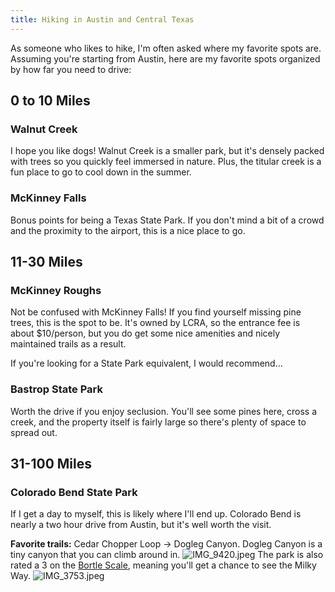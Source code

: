 ```yaml
---
title: Hiking in Austin and Central Texas
---
```


As someone who likes to hike, I'm often asked where my favorite spots are. Assuming you're starting from Austin, here are my favorite spots organized by how far you need to drive:

## 0 to 10 Miles

### Walnut Creek

I hope you like dogs! Walnut Creek is a smaller park, but it's densely packed with trees so you quickly feel immersed in nature. Plus, the titular creek is a fun place to go to cool down in the summer.

### McKinney Falls

Bonus points for being a Texas State Park. If you don't mind a bit of a crowd and the proximity to the airport, this is a nice place to go.

## 11-30 Miles

### McKinney Roughs

Not be confused with McKinney Falls! If you find yourself missing pine trees, this is the spot to be. It's owned by LCRA, so the entrance fee is about $10/person, but you do get some nice amenities and nicely maintained trails as a result.

If you're looking for a State Park equivalent, I would recommend...

### Bastrop State Park

Worth the drive if you enjoy seclusion. You'll see some pines here, cross a creek, and the property itself is fairly large so there's plenty of space to spread out.

## 31-100 Miles

### Colorado Bend State Park

If I get a day to myself, this is likely where I'll end up. Colorado Bend is nearly a two hour drive from Austin, but it's well worth the visit.

**Favorite trails:** Cedar Chopper Loop → Dogleg Canyon. Dogleg Canyon is a tiny canyon that you can climb around in.
![IMG_9420.jpeg](../../IMG_9420.jpeg)
The park is also rated a 3 on the [Bortle Scale](http://www.bigskyastroclub.org/lp_bortle.html), meaning you'll get a chance to see the Milky Way.
![IMG_3753.jpeg](../../IMG_3753.jpeg)
